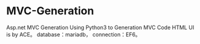 # MVC-Generation
Asp.net MVC Generation 
Using Python3 to Generation MVC Code
HTML UI is by ACE。 
database：mariadb， connection：EF6。
